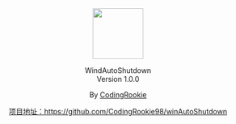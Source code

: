 <div style="text-align:center">
    <img src=":/img/image/main_icon.png" width="100" height="100"/>
</div>

<div style="text-align:center">
    <p>
        <a>WindAutoShutdown</a><br>
        <a>Version 1.0.0</a>
    </p>
    <p>
        By <a href="https://github.com/CodingRookie98">CodingRookie</a>
    </p>
    <p><a href="https://github.com/CodingRookie98/winAutoShutdown">项目地址：https://github.com/CodingRookie98/winAutoShutdown</a></p>
</div>
